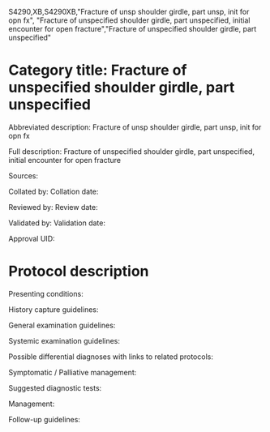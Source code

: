 S4290,XB,S4290XB,"Fracture of unsp shoulder girdle, part unsp, init for opn fx", "Fracture of unspecified shoulder girdle, part unspecified, initial encounter for open fracture","Fracture of unspecified shoulder girdle, part unspecified"
# Category title: Fracture of unspecified shoulder girdle, part unspecified

Abbreviated description: Fracture of unsp shoulder girdle, part unsp, init for opn fx

Full description: Fracture of unspecified shoulder girdle, part unspecified, initial encounter for open fracture

Sources:

Collated by:
Collation date:

Reviewed by:
Review date:

Validated by:
Validation date:

Approval UID:

# Protocol description

Presenting conditions:

History capture guidelines:

General examination guidelines:

Systemic examination guidelines:

Possible differential diagnoses with links to related protocols:

Symptomatic / Palliative management:

Suggested diagnostic tests:

Management:

Follow-up guidelines:
